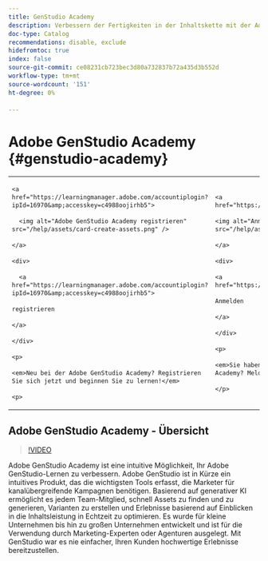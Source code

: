 ```yaml
---
title: GenStudio Academy
description: Verbessern der Fertigkeiten in der Inhaltskette mit der Adobe GenStudio Academy
doc-type: Catalog
recommendations: disable, exclude
hidefromtoc: true
index: false
source-git-commit: ce08231cb723bec3d80a732837b72a435d3b552d
workflow-type: tm+mt
source-wordcount: '151'
ht-degree: 0%

---
```



# Adobe GenStudio Academy {#genstudio-academy}

<table>

<tr>

  <td>

    <a href="https://learningmanager.adobe.com/accountiplogin?ipId=16970&amp;accesskey=c4988oojirhb5">

      <img alt="Adobe GenStudio Academy registrieren" src="/help/assets/card-create-assets.png" />

    </a>

    <div>

      <a href="https://learningmanager.adobe.com/accountiplogin?ipId=16970&amp;accesskey=c4988oojirhb5">

    registrieren

    </a>

    </div>

    <p>

    <em>Neu bei der Adobe GenStudio Academy? Registrieren Sie sich jetzt und beginnen Sie zu lernen!</em>

    <p>

  </td>

  <td>

    <a href="https://genstudioacademy.adobelearningmanager.com/">

    <img alt="Anmelden bei der Adobe GenStudio Academy" src="/help/assets/card-manage-content.png" />

    </a>

    <div>

    <a href="https://genstudioacademy.adobelearningmanager.com/">

    Anmelden

    </a>

    </div>

    <p>

    <em>Sie haben bereits ein Konto bei der Adobe GenStudio Academy? Melden Sie sich an und lernen Sie!</em>

    </p>

  </td>

</tr>

</table>


## Adobe GenStudio Academy - Übersicht

>[!VIDEO](https://video.tv.adobe.com/v/3434938?autoplay=true&end=replay)

Adobe GenStudio Academy ist eine intuitive Möglichkeit, Ihr Adobe GenStudio-Lernen zu verbessern. Adobe GenStudio ist in Kürze ein intuitives Produkt, das die wichtigsten Tools erfasst, die Marketer für kanalübergreifende Kampagnen benötigen. Basierend auf generativer KI ermöglicht es jedem Team-Mitglied, schnell Assets zu finden und zu generieren, Varianten zu erstellen und Erlebnisse basierend auf Einblicken in die Inhaltsleistung in Echtzeit zu optimieren. Es wurde für kleine Unternehmen bis hin zu großen Unternehmen entwickelt und ist für die Verwendung durch Marketing-Experten oder Agenturen ausgelegt. Mit GenStudio war es nie einfacher, Ihren Kunden hochwertige Erlebnisse bereitzustellen.
